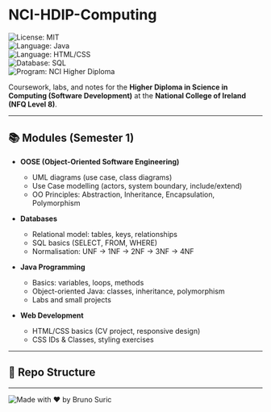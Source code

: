 # NCI-HDIP-Computing  

![License: MIT](https://img.shields.io/badge/License-MIT-green.svg)  
![Language: Java](https://img.shields.io/badge/Language-Java-red.svg)  
![Language: HTML/CSS](https://img.shields.io/badge/Language-HTML%2FCSS-blue.svg)  
![Database: SQL](https://img.shields.io/badge/Database-SQL-orange.svg)  
![Program: NCI Higher Diploma](https://img.shields.io/badge/NCI-Higher%20Diploma-blueviolet.svg)  


Coursework, labs, and notes for the **Higher Diploma in Science in Computing (Software Development)** at the **National College of Ireland (NFQ Level 8)**.  

---

## 📚 Modules (Semester 1)  

- **OOSE (Object-Oriented Software Engineering)**  
  - UML diagrams (use case, class diagrams)  
  - Use Case modelling (actors, system boundary, include/extend)  
  - OO Principles: Abstraction, Inheritance, Encapsulation, Polymorphism  

- **Databases**  
  - Relational model: tables, keys, relationships  
  - SQL basics (SELECT, FROM, WHERE)  
  - Normalisation: UNF → 1NF → 2NF → 3NF → 4NF  

- **Java Programming**  
  - Basics: variables, loops, methods  
  - Object-oriented Java: classes, inheritance, polymorphism  
  - Labs and small projects  

- **Web Development**  
  - HTML/CSS basics (CV project, responsive design)  
  - CSS IDs & Classes, styling exercises  

---

## 📂 Repo Structure  

---

![Made with ❤️ by Bruno Suric](https://img.shields.io/badge/Made%20with-%E2%9D%A4%EF%B8%8F%20by%20Bruno%20Suric-darkred.svg)
